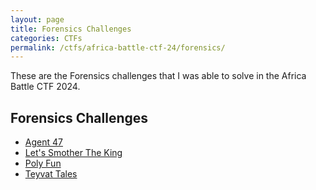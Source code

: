 ```yaml
---
layout: page
title: Forensics Challenges
categories: CTFs
permalink: /ctfs/africa-battle-ctf-24/forensics/
---
```


These are the Forensics challenges that I was able to solve in the Africa Battle CTF 2024.

## Forensics Challenges
- [Agent 47](./agent-47)
- [Let's Smother The King](./lets-smother-the-king)
- [Poly Fun](./poly-fun)
- [Teyvat Tales](./teyvat-tales)
